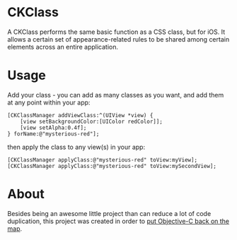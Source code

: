 CKClass
=====
A CKClass performs the same basic function as a CSS class, but for iOS. It allows a certain set of appearance-related rules to be shared among certain elements across an entire application.

Usage
=====
Add your class - you can add as many classes as you want, and add them at any point within your app:
```
[CKClassManager addViewClass:^(UIView *view) {
    [view setBackgroundColor:[UIColor redColor]];
    [view setAlpha:0.4f];
} forName:@"mysterious-red"];
```
then apply the class to any view(s) in your app:
```
[CKClassManager applyClass:@"mysterious-red" toView:myView];
[CKClassManager applyClass:@"mysterious-red" toView:mySecondView];
```
About
=====
Besides being an awesome little project than can reduce a lot of code duplication, this project was created in order to [put Objective-C back on the map](https://objectivechackathon.appspot.com/). 
